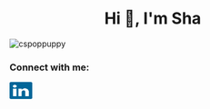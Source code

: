 <h1 align="center">Hi 👋, I'm Sha</h1>

<p align="left"> <img src="https://komarev.com/ghpvc/?username=cspoppuppy&label=Profile%20views&color=0e75b6&style=flat" alt="cspoppuppy" /> </p>

<h3 align="left">Connect with me:</h3>
<p align="left">
<a href="https://www.linkedin.com/in/sha-cheng-a3080329/" target="blank"><img align="center" src="/icons/linkedin-icon-2.svg" alt="Linkedins" height="30" width="40" /></a>
</p>

